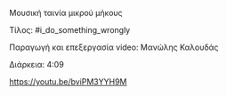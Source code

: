 Μουσική ταινία μικρού μήκους

Τίλος:
#i_do_something_wrongly

Παραγωγή και επεξεργασία video:
Μανώλης Καλουδάς

Διάρκεια:
4:09


https://youtu.be/bviPM3YYH9M
